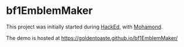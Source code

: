 # bf1EmblemMaker
 
This project was initially started during [HackEd](https://hacked-2022.devpost.com/?ref_feature=challenge&ref_medium=your-open-hackathons&ref_content=Recently+ended),
with [Mohamond](https://github.com/MohamedAl-Nassirat).  

The demo is hosted at https://goldentoaste.github.io/bf1EmblemMaker/
